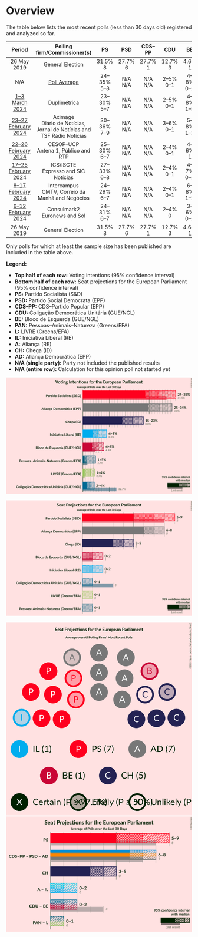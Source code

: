 # Overview

The table below lists the most recent polls (less than 30 days old) registered and analyzed so far.

| Period     | Polling firm/Commissioner(s) | PS | PSD | CDS–PP | CDU | BE | PAN | L | IL | A | CH | AD |
|:----------:|:----------------------------:|:--:|:--:|:--:|:--:|:--:|:--:|:--:|:--:|:--:|:--:|:--:|
| 26 May 2019 | General Election | 31.5% <br> 8 | 27.7% <br> 6 | 27.7% <br> 1 | 12.7% <br> 3 | 4.6% <br> 1 | 1.7% <br> 0 | 0.7% <br> 0 | 0.0% <br> 0 | 0.0% <br> 0 | 0.0% <br> 0 | 0.0% <br> 0 |
| N/A | [Poll Average](average.html) | 24–35% <br> 5–8 | N/A <br> N/A | N/A <br> N/A | 2–5% <br> 0–1 | 4–8% <br> 0–2 | 1–4% <br> 0 | 1–5% <br> 0–1 | 3–9% <br> 0–2 | N/A <br> N/A | 15–22% <br> 3–5 | 25–37% <br> 6–9 |
| [1–3 March 2024](2024-03-03-Duplimétrica.html) | Duplimétrica | 23–30% <br> 5–7 | N/A <br> N/A | N/A <br> N/A | 2–5% <br> 0–1 | 4–8% <br> 1–2 | 0–2% <br> 0 | 2–5% <br> 0–1 | 4–7% <br> 0–1 | N/A <br> N/A | 14–20% <br> 3–5 | 31–39% <br> 7–9 |
| [23–27 February 2024](2024-02-27-Aximage.html) | Aximage <br> Diário de Notícias, Jornal de Notícias and TSF Rádio Notícias | 30–36% <br> 7–9 | N/A <br> N/A | N/A <br> N/A | 3–6% <br> 0–1 | 5–8% <br> 1–2 | 1–3% <br> 0 | 1–3% <br> 0 | 3–6% <br> 0–1 | N/A <br> N/A | 14–19% <br> 3–5 | 26–33% <br> 6–8 |
| [22–26 February 2024](2024-02-26-CESOP–UCP.html) | CESOP–UCP <br> Antena 1, Público and RTP | 25–30% <br> 6–7 | N/A <br> N/A | N/A <br> N/A | 2–4% <br> 0–1 | 4–6% <br> 1 | 1–3% <br> 0 | 3–5% <br> 0–1 | 5–7% <br> 1 | N/A <br> N/A | 15–19% <br> 3–4 | 30–36% <br> 7–9 |
| [17–25 February 2024](2024-02-25-ICSISCTE.html) | ICS/ISCTE <br> Expresso and SIC Notícias | 27–33% <br> 6–8 | N/A <br> N/A | N/A <br> N/A | 2–4% <br> 0–1 | 4–7% <br> 0–1 | 1–3% <br> 0 | 1–3% <br> 0 | 3–5% <br> 0–1 | N/A <br> N/A | 15–20% <br> 3–5 | 28–34% <br> 7–8 |
| [8–17 February 2024](2024-02-17-Intercampus.html) | Intercampus <br> CMTV, Correio da Manhã and Negócios | 24–29% <br> 6–7 | N/A <br> N/A | N/A <br> N/A | 2–4% <br> 0–1 | 6–8% <br> 1–2 | 2–4% <br> 0–1 | 3–5% <br> 0–1 | 7–10% <br> 1–2 | N/A <br> N/A | 19–23% <br> 4–6 | 24–29% <br> 6–7 |
| [6–12 February 2024](2024-02-12-Consulmark2.html) | Consulmark2 <br> Euronews and Sol | 24–31% <br> 6–7 | N/A <br> N/A | N/A <br> N/A | 2–4% <br> 0 | 3–6% <br> 0–1 | 1–2% <br> 0 | 2–4% <br> 0–1 | 4–7% <br> 1 | N/A <br> N/A | 16–21% <br> 3–5 | 27–33% <br> 6–8 |
| 26 May 2019 | General Election | 31.5% <br> 8 | 27.7% <br> 6 | 27.7% <br> 1 | 12.7% <br> 3 | 4.6% <br> 1 | 1.7% <br> 0 | 0.7% <br> 0 | 0.0% <br> 0 | 0.0% <br> 0 | 0.0% <br> 0 | 0.0% <br> 0 |

Only polls for which at least the sample size has been published are included in the table above.

**Legend:**
+ **Top half of each row:** Voting intentions (95% confidence interval)
+ **Bottom half of each row:** Seat projections for the European Parliament (95% confidence interval)
+ **PS:** Partido Socialista (S&D)
+ **PSD:** Partido Social Democrata (EPP)
+ **CDS–PP:** CDS–Partido Popular (EPP)
+ **CDU:** Coligação Democrática Unitária (GUE/NGL)
+ **BE:** Bloco de Esquerda (GUE/NGL)
+ **PAN:** Pessoas–Animais–Natureza (Greens/EFA)
+ **L:** LIVRE (Greens/EFA)
+ **IL:** Iniciativa Liberal (RE)
+ **A:** Aliança (RE)
+ **CH:** Chega (ID)
+ **AD:** Aliança Democrática (EPP)
+ **N/A (single party):** Party not included the published results
+ **N/A (entire row):** Calculation for this opinion poll not started yet


![Graph with voting intentions not yet produced](average.png "Voting Intentions")

![Graph with seats not yet produced](average-seats.png "Seats")

![Graph with seating plan not yet produced](average-seating-plan.png "Seating Plan")
![Graph with coalitions seats not yet produced](average-coalitions-seats.png "Coalitions Seats")
